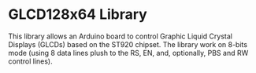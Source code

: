 GLCD128x64 Library
===================
This library allows an Arduino board to control Graphic Liquid Crystal Displays (GLCDs) based on the ST920 chipset. The library work on 8-bits mode (using 8 data lines plush to the RS, EN, and, optionally, PBS and RW control lines).












